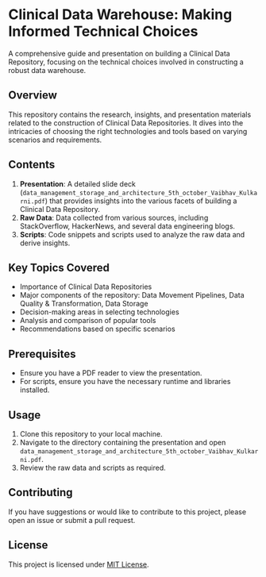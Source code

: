 # Clinical Data Warehouse: Making Informed Technical Choices

A comprehensive guide and presentation on building a Clinical Data Repository, focusing on the technical choices involved in constructing a robust data warehouse.

## Overview

This repository contains the research, insights, and presentation materials related to the construction of Clinical Data Repositories. It dives into the intricacies of choosing the right technologies and tools based on varying scenarios and requirements.

## Contents

1. **Presentation**: A detailed slide deck (`data_management_storage_and_architecture_5th_october_Vaibhav_Kulkarni.pdf`) that provides insights into the various facets of building a Clinical Data Repository.
2. **Raw Data**: Data collected from various sources, including StackOverflow, HackerNews, and several data engineering blogs.
3. **Scripts**: Code snippets and scripts used to analyze the raw data and derive insights.

## Key Topics Covered

- Importance of Clinical Data Repositories
- Major components of the repository: Data Movement Pipelines, Data Quality & Transformation, Data Storage
- Decision-making areas in selecting technologies
- Analysis and comparison of popular tools
- Recommendations based on specific scenarios

## Prerequisites

- Ensure you have a PDF reader to view the presentation.
- For scripts, ensure you have the necessary runtime and libraries installed.

## Usage

1. Clone this repository to your local machine.
2. Navigate to the directory containing the presentation and open `data_management_storage_and_architecture_5th_october_Vaibhav_Kulkarni.pdf`.
3. Review the raw data and scripts as required.

## Contributing

If you have suggestions or would like to contribute to this project, please open an issue or submit a pull request.

## License

This project is licensed under [MIT License](LICENSE.md).
